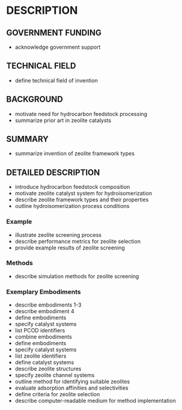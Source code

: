 # DESCRIPTION

## GOVERNMENT FUNDING

- acknowledge government support

## TECHNICAL FIELD

- define technical field of invention

## BACKGROUND

- motivate need for hydrocarbon feedstock processing
- summarize prior art in zeolite catalysts

## SUMMARY

- summarize invention of zeolite framework types

## DETAILED DESCRIPTION

- introduce hydrocarbon feedstock composition
- motivate zeolite catalyst system for hydroisomerization
- describe zeolite framework types and their properties
- outline hydroisomerization process conditions

### Example

- illustrate zeolite screening process
- describe performance metrics for zeolite selection
- provide example results of zeolite screening

### Methods

- describe simulation methods for zeolite screening

### Exemplary Embodiments

- describe embodiments 1-3
- describe embodiment 4
- define embodiments
- specify catalyst systems
- list PCOD identifiers
- combine embodiments
- define embodiments
- specify catalyst systems
- list zeolite identifiers
- define catalyst systems
- describe zeolite structures
- specify zeolite channel systems
- outline method for identifying suitable zeolites
- evaluate adsorption affinities and selectivities
- define criteria for zeolite selection
- describe computer-readable medium for method implementation

